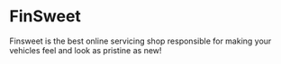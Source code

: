 # FinSweet
Finsweet is the best online servicing shop responsible for making your vehicles feel and look as pristine as new!

